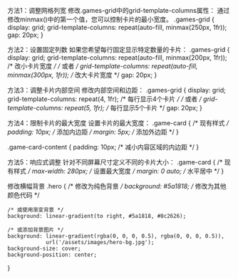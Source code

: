 方法1：调整网格列宽
修改.games-grid中的grid-template-columns属性：
通过修改minmax()中的第一个值，您可以控制卡片的最小宽度。
.games-grid {
    display: grid;
    grid-template-columns: repeat(auto-fill, minmax(250px, 1fr));
    gap: 20px;
}

方法2：设置固定列数
如果您希望每行固定显示特定数量的卡片：
.games-grid {
    display: grid;
    grid-template-columns: repeat(auto-fill, minmax(200px, 1fr)); /* 改小卡片宽度 */
    /* 或者 */
    grid-template-columns: repeat(auto-fill, minmax(300px, 1fr)); /* 改大卡片宽度 */
    gap: 20px;
}

方法3：调整卡片内部空间
修改内部空间和边距：
.games-grid {
    display: grid;
    grid-template-columns: repeat(4, 1fr); /* 每行显示4个卡片 */
    /* 或者 */
    grid-template-columns: repeat(5, 1fr); /* 每行显示5个卡片 */
    gap: 20px;
}

方法4：限制卡片的最大宽度
设置卡片的最大宽度：
.game-card {
    /* 现有样式 */
    padding: 10px; /* 添加内边距 */
    margin: 5px; /* 添加外边距 */
}

.game-card-content {
    padding: 10px; /* 减小内容区域的内边距 */
}

方法5：响应式调整
针对不同屏幕尺寸定义不同的卡片大小：
.game-card {
    /* 现有样式 */
    max-width: 280px; /* 设置最大宽度 */
    margin: 0 auto; /* 水平居中 */
}

修改横幅背景
.hero {
    /* 修改为纯色背景 */
    background: #5a1818; /* 修改为其他颜色代码 */
    
    /* 或使用渐变背景 */
    background: linear-gradient(to right, #5a1818, #8c2626);
    
    /* 或添加背景图片 */
    background: linear-gradient(rgba(0, 0, 0, 0.5), rgba(0, 0, 0, 0.5)), 
                url('/assets/images/hero-bg.jpg');
    background-size: cover;
    background-position: center;
}